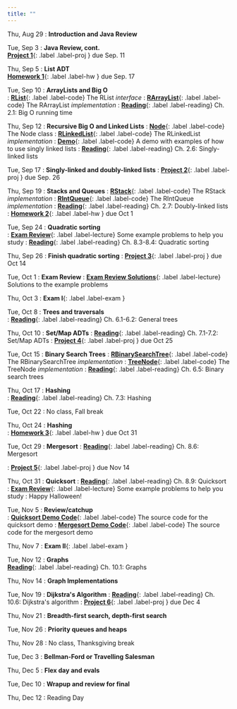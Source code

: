 ```yaml
---
title: ""
---
```


<!--- CS 241 Data Structures & Algorithms --->


Thu, Aug 29
: **Introduction and Java Review**  


Tue, Sep 3
: **Java Review, cont.**  
[**Project 1**](projects/proj1){: .label .label-proj } due Sep. 11

Thu, Sep 5
: **List ADT**  
[**Homework 1**](homework/hw1/hw1.pdf){: .label .label-hw } due Sep. 17

Tue, Sep 10
: **ArrayLists and Big O**  
: [**RList**](lectures/ArrayList/RList.java){: .label .label-code} The RList *interface*
: [**RArrayList**](lectures/ArrayList/RArrayList.java){: .label .label-code} The RArrayList *implementation*
: [**Reading**](https://rhodes.box.com/s/wjf7eyei6v16rbluzc4ci9rckup7hvro){: .label .label-reading} Ch. 2.1: Big O running time

Thu, Sep 12
: **Recursive Big O and Linked Lists**
: [**Node**](lectures/LinkedList/Node.java){: .label .label-code} The Node class
: [**RLinkedList**](lectures/LinkedList/RLinkedList.java){: .label .label-code} The RLinkedList *implementation*
: [**Demo**](lectures/LinkedList/RLLDemo.java){: .label .label-code} A demo with examples of how to use singly linked lists
: [**Reading**](https://rhodes.box.com/s/e9edx6ebgw4ipm61cl907trljwahk380){: .label .label-reading} Ch. 2.6: Singly-linked lists 

Tue, Sep 17
: **Singly-linked and doubly-linked lists**
: [**Project 2**](projects/proj2){: .label .label-proj } due Sep. 26

Thu, Sep 19
: **Stacks and Queues**
: [**RStack**](lectures/LinkedList/RStack.java){: .label .label-code} The RStack *implementation*
: [**RIntQueue**](lectures/LinkedList/RIntQueue.java){: .label .label-code} The RIntQueue *implementation*
: [**Reading**](https://rhodes.box.com/s/0hnefr3dgk936tldg9wjh9nxwr11r6a5){: .label .label-reading} Ch. 2.7: Doubly-linked lists 
: [**Homework 2**](homework/hw2/hw2.pdf){: .label .label-hw } due Oct 1

Tue, Sep 24
: **Quadratic sorting**  
: [**Exam Review**](lectures/examReview/Midterm1Review.pdf){: .label .label-lecture} Some example problems to help you study
: [**Reading**](https://rhodes.box.com/s/ygehchmn8m7c5hzaneowzmhb6nqe2uj9){: .label .label-reading} Ch. 8.3-8.4: Quadratic sorting

Thu, Sep 26
: **Finish quadratic sorting**
: [**Project 3**](projects/proj3){: .label .label-proj } due Oct 14  
 
Tue, Oct 1 
: **Exam Review**
: [**Exam Review Solutions**](lectures/examReview/Midterm1ReviewSolutions.pdf){: .label .label-lecture} Solutions to the example problems
  
Thu, Oct 3
: **Exam I**{: .label .label-exam }

Tue, Oct 8
: **Trees and traversals**  
: [**Reading**](https://rhodes.box.com/s/ug21aeha2rbrbd4ovybuty3k5anqe6gl){: .label .label-reading} Ch. 6.1-6.2: General trees

Thu, Oct 10
: **Set/Map ADTs**
: [**Reading**](https://rhodes.box.com/s/lr88jmz6ok8eyfc97jrilsmn5fmm93a8){: .label .label-reading} Ch. 7.1-7.2: Set/Map ADTs
: [**Project 4**](projects/proj4){: .label .label-proj } due Oct 25 

Tue, Oct 15
: **Binary Search Trees**
: [**RBinarySearchTree**](lectures/trees/RBinarySearchTree.java){: .label .label-code} The RBinarySearchTree *implementation*
: [**TreeNode**](lectures/trees/TreeNode.java){: .label .label-code} The TreeNode *implementation*
: [**Reading**](https://rhodes.box.com/s/3uvthh6s7uoahmwyu1vi6wlo2at1e55g){: .label .label-reading} Ch. 6.5: Binary search trees

Thu, Oct 17
: **Hashing**  
: [**Reading**](https://rhodes.box.com/s/a3jk5a95msi8w5npdwoqsu05jh313uf8){: .label .label-reading} Ch. 7.3: Hashing

Tue, Oct 22
: No class, Fall break

Thu, Oct 24
: **Hashing**   
: [**Homework 3**](homework/hw3/hw3.pdf){: .label .label-hw } due Oct 31

Tue, Oct 29
: **Mergesort**
: [**Reading**](https://rhodes.box.com/s/77acwt2ii175jp6lkyfvzzdppkdr0z1f){: .label .label-reading} Ch. 8.6: Mergesort
<!---: [**Homework 4**](homework/hw4/hw4.pdf){: .label .label-hw } due Nov 5--->
: [**Project 5**](projects/proj5){: .label .label-proj } due Nov 14 

Thu, Oct 31
: **Quicksort**
: [**Reading**](https://rhodes.box.com/s/bhl0chfajgxhoii22nnqkkgs632j4se7){: .label .label-reading} Ch. 8.9: Quicksort  
: [**Exam Review**](lectures/examReview/Midterm2Review.pdf){: .label .label-lecture} Some example problems to help you study 
: Happy Halloween!

Tue, Nov 5
: **Review/catchup**  
: [**Quicksort Demo Code**](lectures/nlognSorting/quicksort.java){: .label .label-code} The source code for the quicksort demo
: [**Mergesort Demo Code**](lectures/nlognSorting/mergesort.java){: .label .label-code} The source code for the mergesort demo

Thu, Nov 7
: **Exam II**{: .label .label-exam } 

Tue, Nov 12
: **Graphs**  
[**Reading**](https://rhodes.box.com/s/vpgubmzkhc2nyl5m808e5pdstfgt9tbz){: .label .label-reading} Ch. 10.1: Graphs

Thu, Nov 14
: **Graph Implementations**  

Tue, Nov 19
: **Dijkstra's Algorithm**
: [**Reading**](https://rhodes.box.com/s/pp4pwn50elcvjddjh0djlrxyregoitsu){: .label .label-reading} Ch. 10.6: Dijkstra's algorithm 
: [**Project 6**](projects/proj6){: .label .label-proj } due Dec 4

Thu, Nov 21
: **Breadth-first search, depth-first search**

Tue, Nov 26
: **Priority queues and heaps**  

Thu, Nov 28
: No class, Thanksgiving break

Tue, Dec 3
: **Bellman-Ford or Travelling Salesman**

Thu, Dec 5
: **Flex day and evals**

Tue, Dec 10
: **Wrapup and review for final**  

Thu, Dec 12
: Reading Day